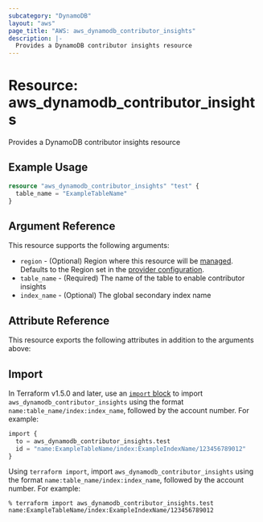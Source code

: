 ```yaml
---
subcategory: "DynamoDB"
layout: "aws"
page_title: "AWS: aws_dynamodb_contributor_insights"
description: |-
  Provides a DynamoDB contributor insights resource
---
```


# Resource: aws_dynamodb_contributor_insights

Provides a DynamoDB contributor insights resource

## Example Usage

```terraform
resource "aws_dynamodb_contributor_insights" "test" {
  table_name = "ExampleTableName"
}
```

## Argument Reference

This resource supports the following arguments:

* `region` - (Optional) Region where this resource will be [managed](https://docs.aws.amazon.com/general/latest/gr/rande.html#regional-endpoints). Defaults to the Region set in the [provider configuration](https://registry.terraform.io/providers/hashicorp/aws/latest/docs#aws-configuration-reference).
* `table_name` - (Required) The name of the table to enable contributor insights
* `index_name` - (Optional) The global secondary index name

## Attribute Reference

This resource exports the following attributes in addition to the arguments above:

## Import

In Terraform v1.5.0 and later, use an [`import` block](https://developer.hashicorp.com/terraform/language/import) to import `aws_dynamodb_contributor_insights` using the format `name:table_name/index:index_name`, followed by the account number. For example:

```terraform
import {
  to = aws_dynamodb_contributor_insights.test
  id = "name:ExampleTableName/index:ExampleIndexName/123456789012"
}
```

Using `terraform import`, import `aws_dynamodb_contributor_insights` using the format `name:table_name/index:index_name`, followed by the account number. For example:

```console
% terraform import aws_dynamodb_contributor_insights.test name:ExampleTableName/index:ExampleIndexName/123456789012
```
